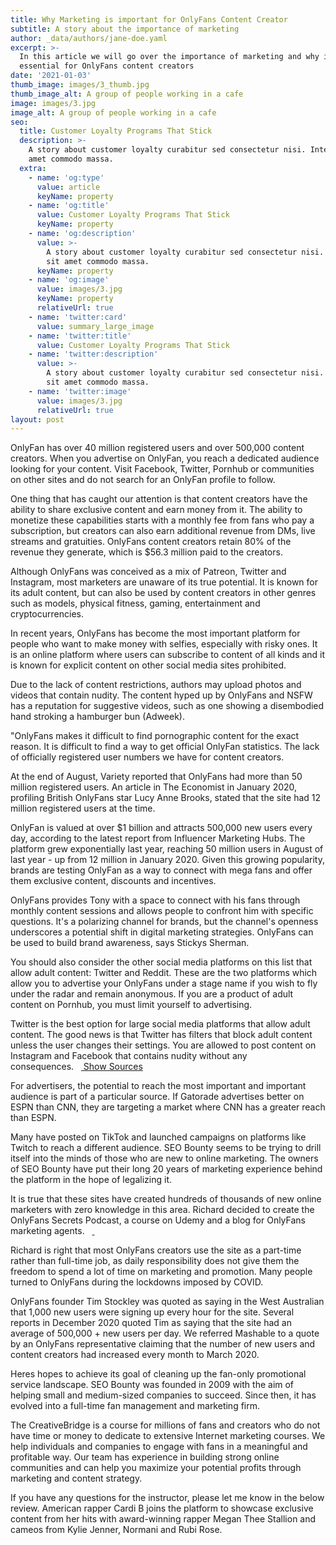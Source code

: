 ```yaml
---
title: Why Marketing is important for OnlyFans Content Creator
subtitle: A story about the importance of marketing
author: _data/authors/jane-doe.yaml
excerpt: >-
  In this article we will go over the importance of marketing and why it is
  essential for OnlyFans content creators
date: '2021-01-03'
thumb_image: images/3_thumb.jpg
thumb_image_alt: A group of people working in a cafe
image: images/3.jpg
image_alt: A group of people working in a cafe
seo:
  title: Customer Loyalty Programs That Stick
  description: >-
    A story about customer loyalty curabitur sed consectetur nisi. Integer sit
    amet commodo massa.
  extra:
    - name: 'og:type'
      value: article
      keyName: property
    - name: 'og:title'
      value: Customer Loyalty Programs That Stick
      keyName: property
    - name: 'og:description'
      value: >-
        A story about customer loyalty curabitur sed consectetur nisi. Integer
        sit amet commodo massa.
      keyName: property
    - name: 'og:image'
      value: images/3.jpg
      keyName: property
      relativeUrl: true
    - name: 'twitter:card'
      value: summary_large_image
    - name: 'twitter:title'
      value: Customer Loyalty Programs That Stick
    - name: 'twitter:description'
      value: >-
        A story about customer loyalty curabitur sed consectetur nisi. Integer
        sit amet commodo massa.
    - name: 'twitter:image'
      value: images/3.jpg
      relativeUrl: true
layout: post
---
```

OnlyFan has over 40 million registered users and over 500,000 content creators. When you advertise on OnlyFan, you reach a dedicated audience looking for your content. Visit Facebook, Twitter, Pornhub or communities on other sites and do not search for an OnlyFan profile to follow.  



One thing that has caught our attention is that content creators have the ability to share exclusive content and earn money from it. The ability to monetize these capabilities starts with a monthly fee from fans who pay a subscription, but creators can also earn additional revenue from DMs, live streams and gratuities. OnlyFans content creators retain 80% of the revenue they generate, which is $56.3 million paid to the creators.  

Although OnlyFans was conceived as a mix of Patreon, Twitter and Instagram, most marketers are unaware of its true potential. It is known for its adult content, but can also be used by content creators in other genres such as models, physical fitness, gaming, entertainment and cryptocurrencies.  

In recent years, OnlyFans has become the most important platform for people who want to make money with selfies, especially with risky ones. It is an online platform where users can subscribe to content of all kinds and it is known for explicit content on other social media sites prohibited.  

Due to the lack of content restrictions, authors may upload photos and videos that contain nudity. The content hyped up by OnlyFans and NSFW has a reputation for suggestive videos, such as one showing a disembodied hand stroking a hamburger bun (Adweek).  

"OnlyFans makes it difficult to find pornographic content for the exact reason. It is difficult to find a way to get official OnlyFan statistics. The lack of officially registered user numbers we have for content creators.   

At the end of August, Variety reported that OnlyFans had more than 50 million registered users. An article in The Economist in January 2020, profiling British OnlyFans star Lucy Anne Brooks, stated that the site had 12 million registered users at the time. 

OnlyFan is valued at over $1 billion and attracts 500,000 new users every day, according to the latest report from Influencer Marketing Hubs. The platform grew exponentially last year, reaching 50 million users in August of last year - up from 12 million in January 2020. Given this growing popularity, brands are testing OnlyFan as a way to connect with mega fans and offer them exclusive content, discounts and incentives.

OnlyFans provides Tony with a space to connect with his fans through monthly content sessions and allows people to confront him with specific questions. It's a polarizing channel for brands, but the channel's openness underscores a potential shift in digital marketing strategies. OnlyFans can be used to build brand awareness, says Stickys Sherman.  

You should also consider the other social media platforms on this list that allow adult content: Twitter and Reddit. These are the two platforms which allow you to advertise your OnlyFans under a stage name if you wish to fly under the radar and remain anonymous. If you are a product of adult content on Pornhub, you must limit yourself to advertising.  

Twitter is the best option for large social media platforms that allow adult content. The good news is that Twitter has filters that block adult content unless the user changes their settings. You are allowed to post content on Instagram and Facebook that contains nudity without any consequences.   [ Show Sources]()

For advertisers, the potential to reach the most important and important audience is part of a particular source. If Gatorade advertises better on ESPN than CNN, they are targeting a market where CNN has a greater reach than ESPN. 

Many have posted on TikTok and launched campaigns on platforms like Twitch to reach a different audience. SEO Bounty seems to be trying to drill itself into the minds of those who are new to online marketing. The owners of SEO Bounty have put their long 20 years of marketing experience behind the platform in the hope of legalizing it.   

It is true that these sites have created hundreds of thousands of new online marketers with zero knowledge in this area. Richard decided to create the OnlyFans Secrets Podcast, a course on Udemy and a blog for OnlyFans marketing agents.   [ ]()

Richard is right that most OnlyFans creators use the site as a part-time rather than full-time job, as daily responsibility does not give them the freedom to spend a lot of time on marketing and promotion. Many people turned to OnlyFans during the lockdowns imposed by COVID.   

OnlyFans founder Tim Stockley was quoted as saying in the West Australian that 1,000 new users were signing up every hour for the site. Several reports in December 2020 quoted Tim as saying that the site had an average of 500,000 + new users per day. We referred Mashable to a quote by an OnlyFans representative claiming that the number of new users and content creators had increased every month to March 2020.   

Heres hopes to achieve its goal of cleaning up the fan-only promotional service landscape. SEO Bounty was founded in 2009 with the aim of helping small and medium-sized companies to succeed. Since then, it has evolved into a full-time fan management and marketing firm. 

The CreativeBridge is a course for millions of fans and creators who do not have time or money to dedicate to extensive Internet marketing courses. We help individuals and companies to engage with fans in a meaningful and profitable way. Our team has experience in building strong online communities and can help you maximize your potential profits through marketing and content strategy.  

If you have any questions for the instructor, please let me know in the below review. American rapper Cardi B joins the platform to showcase exclusive content from her hits with award-winning rapper Megan Thee Stallion and cameos from Kylie Jenner, Normani and Rubi Rose.
